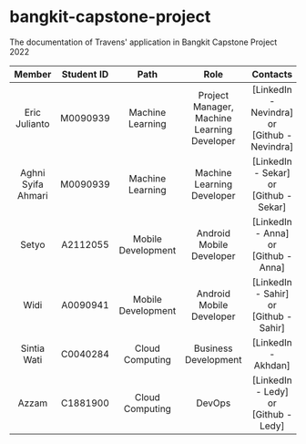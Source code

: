 # bangkit-capstone-project
The documentation of Travens' application in Bangkit Capstone Project 2022

|         Member              | Student ID |        Path        |                Role                        |                                                  Contacts                                                  |
| :--------------------:      | :--------: | :----------------: | :----------------------------------------: | :--------------------------------------------------------------------------------------------------------: |
|   Eric Julianto        |  M0090939  |  Machine Learning  | Project Manager, Machine Learning Developer|  [LinkedIn - Nevindra] or [Github - Nevindra]        |
|   Aghni Syifa Ahmari   |  M0090939  |  Machine Learning  |         Machine Learning Developer         |     [LinkedIn - Sekar] or [Github - Sekar]     |
|  Setyo         |  A2112055  | Mobile Development |              Android Mobile Developer      | [LinkedIn - Anna] or [Github - Anna] |
|  Widi               |  A0090941  | Mobile Development |              Android Mobile Developer      | [LinkedIn - Sahir] or [Github - Sahir] |
|     Sintia Wati          |  C0040284  |  Cloud Computing   |            Business Development            | [LinkedIn - Akhdan] |
|          Azzam             |  C1881900  |  Cloud Computing   |                   DevOps                   |     [LinkedIn - Ledy] or [Github - Ledy]     |
